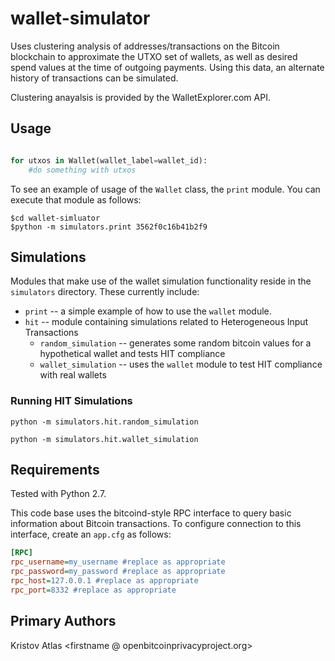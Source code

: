 # wallet-simulator

Uses clustering analysis of addresses/transactions on the Bitcoin blockchain to approximate the UTXO set of wallets, as well as desired spend values at the time of outgoing payments. Using this data, an alternate history of transactions can be simulated.

Clustering anayalsis is provided by the WalletExplorer.com API.

## Usage

```python

for utxos in Wallet(wallet_label=wallet_id):
    #do something with utxos
```

To see an example of usage of the `Wallet` class, the `print` module. You can execute that module as follows:

```
$cd wallet-simluator
$python -m simulators.print 3562f0c16b41b2f9
```

## Simulations

Modules that make use of the wallet simulation functionality reside in the `simulators` directory. These currently include:

* `print` -- a simple example of how to use the `wallet` module.
* `hit` -- module containing simulations related to Heterogeneous Input Transactions
  * `random_simulation` -- generates some random bitcoin values for a hypothetical wallet and tests HIT compliance
  * `wallet_simulation` -- uses the `wallet` module to test HIT compliance with real wallets

### Running HIT Simulations

`python -m simulators.hit.random_simulation`

`python -m simulators.hit.wallet_simulation`

## Requirements

Tested with Python 2.7.

This code base uses the bitcoind-style RPC interface to query basic information about Bitcoin transactions. To configure connection to this interface, create an `app.cfg` as follows:

```INI
[RPC]
rpc_username=my_username #replace as appropriate
rpc_password=my_password #replace as appropriate
rpc_host=127.0.0.1 #replace as appropriate
rpc_port=8332 #replace as appropriate

```

## Primary Authors

Kristov Atlas <firstname @ openbitcoinprivacyproject.org>
